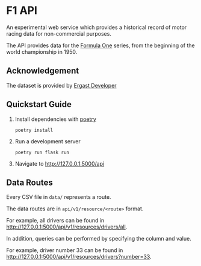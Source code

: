 # F1 API

An experimental web service which provides a historical record of motor racing
data for non-commercial purposes.

The API provides data for the [Formula One][1] series, from the beginning of
the world championship in 1950.


## Acknowledgement

The dataset is provided by [Ergast Developer][2]


## Quickstart Guide

1. Install dependencies with [poetry][3]

   `poetry install`

2. Run a development server

   `poetry run flask run`

3. Navigate to http://127.0.0.1:5000/api


## Data Routes

Every CSV file in `data/` represents a route.

The data routes are in `api/v1/resource/<route>` format.

For example, all drivers can be found in http://127.0.0.1:5000/api/v1/resources/drivers/all.

In addition, queries can be performed by specifying the column and value.

For example, driver number 33 can be found in http://127.0.0.1:5000/api/v1/resources/drivers?number=33.


[1]: https://en.wikipedia.org/wiki/Formula_One/
[2]: http://ergast.com/mrd/
[3]: https://python-poetry.org/docs/
